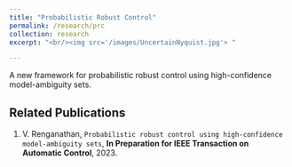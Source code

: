 ```yaml
---
title: "Probabilistic Robust Control"
permalink: /research/prc
collection: research
excerpt: "<br/><img src='/images/UncertainNyquist.jpg'> "

---
```

A new framework for probabilistic robust control using high-confidence model-ambiguity sets. 

## Related Publications
1. V. Renganathan, `Probabilistic robust control using high-confidence model-ambiguity sets`, **In Preparation for IEEE Transaction on Automatic Control**, 2023.